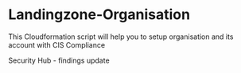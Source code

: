 # Landingzone-Organisation

This Cloudformation script will help you to setup organisation and its account with CIS Compliance

Security Hub - findings update

